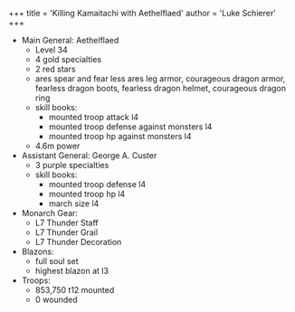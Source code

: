 +++
title = 'Killing Kamaitachi with Aethelflaed'
author = 'Luke Schierer'
+++

* Main General: Aethelflaed
  * Level 34
  * 4 gold specialties
  * 2 red stars
  * ares spear and fear less ares leg armor, courageous dragon armor, fearless dragon boots, fearless dragon helmet, courageous dragon ring
  * skill books:
    * mounted troop attack l4
    * mounted troop defense against monsters l4
    * mounted troop hp against monsters l4
  * 4.6m power
* Assistant General: George A. Custer
  * 3 purple specialties
  * skill books:
    * mounted troop defense l4
    * mounted troop hp l4
    * march size l4
* Monarch Gear:
  * L7 Thunder Staff
  * L7 Thunder Grail
  * L7 Thunder Decoration
* Blazons:
  * full soul set
  * highest blazon at l3
* Troops:
  * 853,750 t12 mounted
  * 0 wounded

